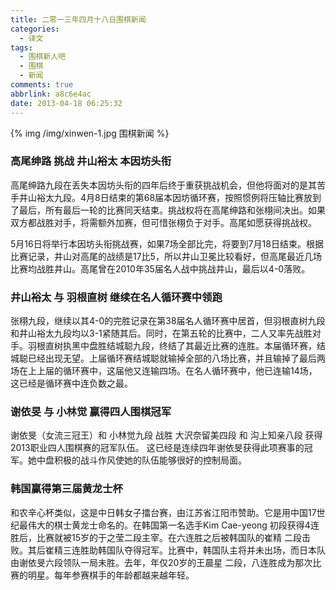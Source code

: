 ```yaml
---
title: 二零一三年四月十八日围棋新闻
categories:
  - 译文
tags:
  - 围棋新人吧
  - 围棋
  - 新闻
comments: true
abbrlink: a8c6e4ac
date: 2013-04-18 06:25:32
---
```


{% img /img/xinwen-1.jpg 围棋新闻 %}

### 高尾绅路 挑战 井山裕太 本因坊头衔

高尾绅路九段在丢失本因坊头衔的四年后终于重获挑战机会，但他将面对的是其苦手井山裕太九段。4月8日结束的第68届本因坊循环赛，按照惯例将压轴比赛放到了最后，所有最后一轮的比赛同天结束。挑战权将在高尾绅路和张栩间决出。如果双方都战胜对手，将需额外加赛，但可惜张栩负于对手。高尾如愿获得挑战权。

5月16日将举行本因坊头衔挑战赛，如果7场全部比完，将要到7月18日结束。根据比赛记录，井山对高尾的战绩是17比5，所以井山卫冕比较看好，但高尾最近几场比赛均战胜井山。高尾曾在2010年35届名人战中挑战井山，最后以4-0落败。

### 井山裕太 与 羽根直树 继续在名人循环赛中领跑

张栩九段，继续以其4-0的完胜记录在第38届名人循环赛中居首，但羽根直树九段和井山裕太九段均以3-1紧随其后。同时，在第五轮的比赛中，二人又率先战胜对手。羽根直树执黑中盘胜结城聪九段，终结了其最近比赛的连胜。本届循环赛，结城聪已经出现无望。上届循环赛结城聪就输掉全部的八场比赛，并且输掉了最后两场在上上届的循环赛中，这届他又连输四场。在名人循环赛中，他已连输14场，这已经是循环赛中连负数之最。

### 谢依旻 与 小林觉 赢得四人围棋冠军

谢依旻（女流三冠王）和 小林觉九段 战胜 大沢奈留美四段 和 沟上知亲八段 获得2013职业四人围棋赛的冠军队伍。 这已经是连续四年谢依旻获得此项赛事的冠军。她中盘积极的战斗作风使她的队伍能够很好的控制局面。

### 韩国赢得第三届黄龙士杯

和农辛心杯类似，这是中日韩女子擂台赛，由江苏省江阳市赞助。它是用中国17世纪最伟大的棋士黄龙士命名的。在韩国第一名选手Kim Cae-yeong 初段获得4连胜后，比赛就被15岁的于之莹二段主宰。在六连胜之后被韩国队的崔精 二段击败。其后崔精三连胜助韩国队夺得冠军。比赛中，韩国队主将并未出场，而日本队由谢依旻六段领队一局未胜。去年，年仅20岁的王晨星 二段，八连胜成为那次比赛的明星。每年参赛棋手的年龄都越来越年轻。
